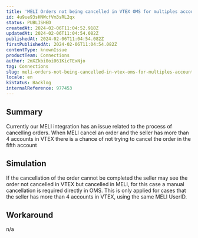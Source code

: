 ```yaml
---
title: 'MELI Orders not being cancelled in VTEX OMS for multiples accounts scenario'
id: 4u9ue93sHNWcfVm3sRL2qx
status: PUBLISHED
createdAt: 2024-02-06T11:04:52.918Z
updatedAt: 2024-02-06T11:04:54.082Z
publishedAt: 2024-02-06T11:04:54.082Z
firstPublishedAt: 2024-02-06T11:04:54.082Z
contentType: knownIssue
productTeam: Connections
author: 2mXZkbi0oi061KicTExNjo
tag: Connections
slug: meli-orders-not-being-cancelled-in-vtex-oms-for-multiples-accounts-scenario
locale: en
kiStatus: Backlog
internalReference: 977453
---
```


## Summary



Currently our MELI integration has an issue related to the process of cancelling orders. When MELI cancel an order and the seller has more than 4 accounts in VTEX there is a chance of not trying to cancel the order in the fifth account


##

## Simulation



If the cancellation of the order cannot be completed the seller may see the order not cancelled in VTEX but cancelled in MELI, for this case a manual cancellation is required directly in OMS.
This is only applied for cases that the seller has more than 4 accounts in VTEX, using the same MELI UserID.


##

## Workaround


n/a





